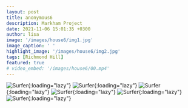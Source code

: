 ```yaml
---
layout: post
title: anonymous6
description: Markham Project
date: 2021-11-06 15:01:35 +0300
author: lisa
image: '/images/house6/img1.jpg'
image_caption: ' '
highlight_image: '/images/house6/img2.jpg'
tags: [Richmond Hill]
featured: true
# video_embed: '/images/house6/00.mp4'
---
```


![Surfer]({{site.baseurl}}/images/house6/img3.jpg){:loading="lazy"}
![Surfer]({{site.baseurl}}/images/house6/img4.jpg){:loading="lazy"}
![Surfer]({{site.baseurl}}/images/house6/img5.jpg){:loading="lazy"}
![Surfer]({{site.baseurl}}/images/house6/img6.jpg){:loading="lazy"}
![Surfer]({{site.baseurl}}/images/house6/img7.jpg){:loading="lazy"}
![Surfer]({{site.baseurl}}/images/house6/img8.jpg){:loading="lazy"}
<!-- ![Surfer]({{site.baseurl}}/images/house6/img9.jpg){:loading="lazy"}
![Surfer]({{site.baseurl}}/images/house6/img10.jpg){:loading="lazy"}
![Surfer]({{site.baseurl}}/images/house6/img11.jpg){:loading="lazy"} -->